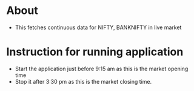 # About
* This fetches continuous data for NIFTY, BANKNIFTY in live market

# Instruction for running application
* Start the application just before 9:15 am as this is the market opening time
* Stop it after 3:30 pm as this is the market closing time.
